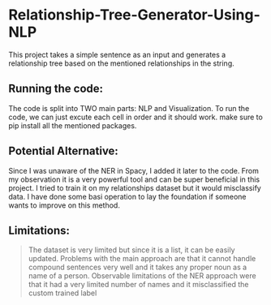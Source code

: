 # Relationship-Tree-Generator-Using-NLP
This project takes a simple sentence as an input and generates a relationship tree based on the mentioned relationships in the string.

## Running the code:
The code is split into TWO main parts: NLP and Visualization. To run the code, we can just excute each cell in order and it should work. make sure to pip install all the mentioned packages.

## Potential Alternative:
Since I was unaware of the NER in Spacy, I added it later to the code. From my observation it is a very powerful tool and can be super beneficial in this project.
I tried to train it on my relationships dataset but it would misclassify data. I have done some basi operation to lay the foundation if someone wants to improve on this method.

## Limitations:
> The dataset is very limited but since it is a list, it can be easily updated.
> Problems with the main approach are that it cannot handle compound sentences very well and it takes any proper noun as a name of a person.
> Observable limitations of the NER approach were that it had a very limited number of names and it misclassified the custom trained label
